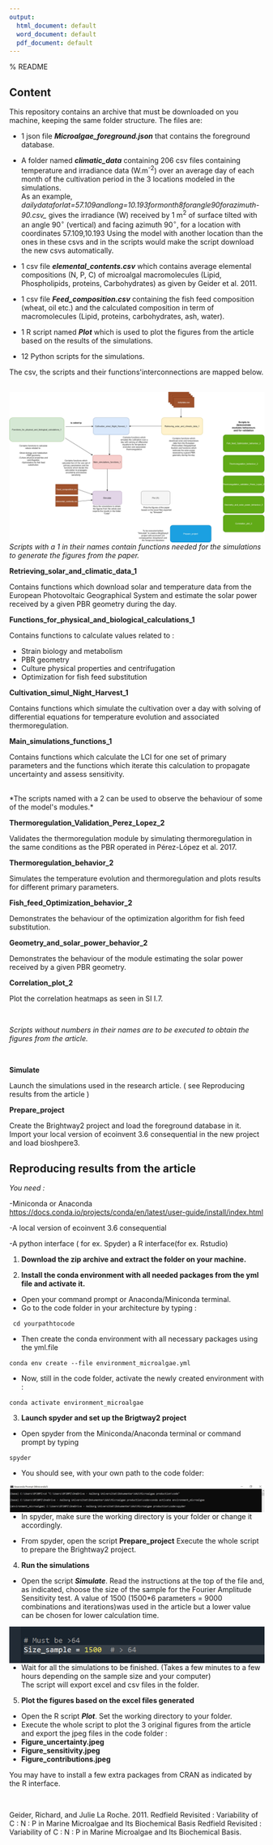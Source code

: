 ```yaml
---
output:
  html_document: default
  word_document: default
  pdf_document: default
---
```

% README
 

## Content

 This repository contains an archive that must be downloaded on you machine, keeping the same folder structure.
 The files are:

+ 1 json file **_Microalgae_foreground.json_** that contains the foreground database.



+ A folder named **_climatic_data_** containing 206 csv files containing temperature and irradiance data (W.m<sup>-2</sup>)  over an average day of each month of the cultivation period in the 3 locations modeled in the simulations.   
As an example,
*dailydataforlat=57.109andlong=10.193formonth8forangle90forazimuth-90.csv_*
gives the irradiance (W) received by 1 m<sup>2</sup> of surface tilted with an angle 90$^\circ$ (vertical) and facing azimuth  90$^\circ$, for a location with coordinates 57.109,10.193 
Using the model with another location than the ones in these csvs and in the scripts would make the script download the new csvs automatically.  


+ 1 csv file **_elemental_contents.csv_** which contains  average elemental compositions (N, P, C) of microalgal macromolecules (Lipid, Phospholipids, proteins, Carbohydrates) as given 
by Geider et al. 2011.  


+ 1 csv file **_Feed_composition.csv_** containing the fish feed composition (wheat, oil etc.) and the calculated composition in term of macromolecules (Lipid, proteins, carbohydrates, ash, water).  

+ 1 R script named **_Plot_** which is used to plot the figures from the article based on the results of the simulations.  


+ 12 Python scripts for the simulations.  


The csv, the scripts and their functions'interconnections are mapped below.  
<br>  


<img src="code map.jpg"
     alt="Markdown Monster icon"
     style="float: left; margin-right: 10px;" />  
<br>  


     

*Scripts with a 1 in their names contain functions needed for the simulations to generate the figures from the paper.*
<br>

**Retrieving_solar_and_climatic_data_1** 

Contains functions which download solar and temperature data from the European Photovoltaic Geographical System and estimate the solar power received by a given PBR geometry during the day.


**Functions_for_physical_and_biological_calculations_1**

Contains functions to calculate values related to :

+ Strain biology and metabolism
+ PBR geometry
+ Culture physical properties and centrifugation
+ Optimization for fish feed substitution


**Cultivation_simul_Night_Harvest_1**

Contains functions which simulate the cultivation over a day with solving of differential equations for temperature evolution and associated thermoregulation.

**Main_simulations_functions_1**

Contains functions which calculate the LCI for one set of primary parameters and the functions which iterate this calculation to propagate uncertainty and assess sensitivity.  


<br>
*The scripts named with a 2 can be used to observe the behaviour of some of the model's modules.*  
<br>






**Thermoregulation_Validation_Perez_Lopez_2**  

Validates the thermoregulation module by simulating thermoregulation in the same conditions as the PBR operated in Pérez-López et al. 2017. 


**Thermoregulation_behavior_2**  

Simulates the temperature evolution and thermoregulation and plots results for different primary parameters.


**Fish_feed_Optimization_behavior_2**  

Demonstrates the behaviour of the optimization algorithm for fish feed substitution.

**Geometry_and_solar_power_behavior_2**  

Demonstrates the behaviour of the module estimating the solar power received by a given PBR geometry.

**Correlation_plot_2**  

Plot the correlation heatmaps as seen in SI I.7.

<br>

*Scripts without numbers in their names are to be executed to obtain the figures from the article.*  

<br>


**Simulate** 

Launch the simulations used in the research article. ( see Reproducing results from the article )

**Prepare_project** 

Create the Brightway2 project and load the foreground database in it. Import your local version of ecoinvent 3.6 consequential in the new project and load bioshpere3.
<br>

## Reproducing results from the article


*You need :*

-Miniconda or Anaconda
https://docs.conda.io/projects/conda/en/latest/user-guide/install/index.html

-A local version of ecoinvent 3.6 consequential

-A python interface ( for ex. Spyder) a R interface(for ex. Rstudio)


1. **Download the zip archive and extract the folder on your machine.**


2. **Install the conda environment with all needed packages from the yml file and activate it.**

+ Open your command prompt or Anaconda/Miniconda terminal.
+ Go to the code folder in your architecture by typing :

```
 cd yourpathtocode
```
+ Then create the conda environment with all necessary packages using the yml.file

```
conda env create --file environment_microalgae.yml
```

+ Now, still in the code folder, activate the newly created environment with :

```
conda activate environment_microalgae
```



3. **Launch spyder and set up the Brigtway2 project**



+ Open spyder from the Miniconda/Anaconda terminal or command prompt by typing

```
spyder
```

+ You should see, with your own path to the code folder:

<img src="conda window 2.jpg"
     alt="Markdown Monster icon"
     style="float: left; margin-right: 10px;" />


+ In spyder, make sure the working directory is your folder or change it accordingly.

+ From spyder, open the script **Prepare_project**
Execute the whole script to prepare the Brightway2 project.



4. **Run the simulations** 

+ Open the script **_Simulate_**.
Read the instructions at the top of the file and, as indicated, choose the size of the sample for the Fourier Amplitude Sensitivity test.
A value of 1500 (1500*6 parameters = 9000 combinations and iterations)was used in the article but a lower value can be chosen for lower calculation time.


<img src="spyder 1.png"
     alt="Markdown Monster icon"
     style="float: left; margin-right: 10px;" />
     
+ Wait for all the simulations to be finished. (Takes a few minutes to a few hours depending on the sample size and your computer)  
The script will export excel and csv files in the folder.


5. **Plot the figures based on the excel files generated**

+ Open the R script **_Plot_**. Set the working directory to your folder. 
+ Execute the whole script to plot the 3 original figures from the article and export the jpeg files in the code folder :
+ **Figure_uncertainty.jpeg**
+ **Figure_sensitivity.jpeg**
+ **Figure_contributions.jpeg**  

You may have to install a few extra packages from CRAN as indicated by the R interface.

<br>  








Geider, Richard, and Julie La Roche. 2011. Redfield Revisited : Variability of C : N : P in Marine Microalgae and Its Biochemical Basis Redfield Revisited : Variability of C : N : P in Marine Microalgae and Its Biochemical Basis.
